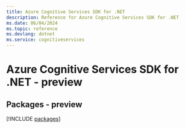 ```yaml
---
title: Azure Cognitive Services SDK for .NET
description: Reference for Azure Cognitive Services SDK for .NET
ms.date: 06/04/2024
ms.topic: reference
ms.devlang: dotnet
ms.service: cognitiveservices
---
```

# Azure Cognitive Services SDK for .NET - preview
## Packages - preview
[!INCLUDE [packages](cognitive-services-index.md)]